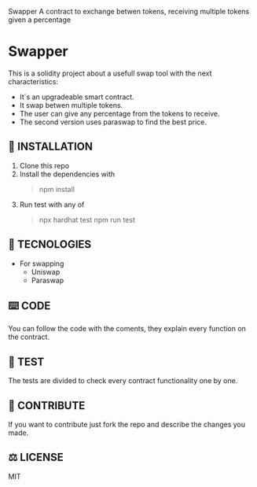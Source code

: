 Swapper
A contract to exchange betwen tokens, receiving multiple tokens given a percentage

# Swapper

This is a solidity project about a usefull swap tool with the next characteristics:

* It´s an upgradeable smart contract.
* It swap betwen multiple tokens.
* The user can give any percentage from the tokens to receive.
* The second version uses paraswap to find the best price.

## :rocket: INSTALLATION

1. Clone this repo
2. Install the dependencies with 
    > npm install
3. Run test with any of
    > npx hardhat test
    > npm run test
 
## :floppy_disk: TECNOLOGIES

+ For swapping
    - Uniswap
    - Paraswap

## :keyboard: CODE

You can follow the code with the coments, they explain every function on the contract.

## :abacus: TEST

The tests are divided to check every contract functionality one by one.

## :bookmark_tabs: CONTRIBUTE

If you want to contribute just fork the repo and describe the changes you made.

## :balance_scale: LICENSE

MIT
